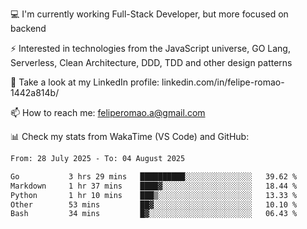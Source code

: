 💻 I'm currently working Full-Stack Developer, but more focused on backend

⚡ Interested in technologies from the JavaScript universe, GO Lang, Serverless, Clean Architecture, DDD, TDD and other design patterns

👥 Take a look at my LinkedIn profile: linkedin.com/in/felipe-romao-1442a814b/

📫 How to reach me: feliperomao.a@gmail.com

📊 Check my stats from WakaTime (VS Code) and GitHub:

<!--START_SECTION:waka-->

```txt
From: 28 July 2025 - To: 04 August 2025

Go           3 hrs 29 mins   ██████████░░░░░░░░░░░░░░░   39.62 %
Markdown     1 hr 37 mins    ████▓░░░░░░░░░░░░░░░░░░░░   18.44 %
Python       1 hr 10 mins    ███▒░░░░░░░░░░░░░░░░░░░░░   13.33 %
Other        53 mins         ██▓░░░░░░░░░░░░░░░░░░░░░░   10.10 %
Bash         34 mins         █▓░░░░░░░░░░░░░░░░░░░░░░░   06.43 %
```

<!--END_SECTION:waka-->
